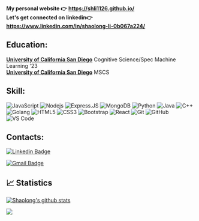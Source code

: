 **My personal website :point_right: https://shli1126.github.io/** 
<br>
**Let's get connected on linkedin:point_right: https://www.linkedin.com/in/shaolong-li-0b067a224/**


Education:
-----
[**University of California San Diego**][ur] Cognitive Science/Spec Machine Learning '23  
[**University of California San Diego**][ur] MSCS 

[ur]: https://ucsd.edu/


Skill:
-----
![JavaScript](https://img.shields.io/badge/-JavaScript-black?style=flat-square&logo=javascript)
![Nodejs](https://img.shields.io/badge/-Nodejs-black?style=flat-square&logo=Node.js)
![Express.JS](https://img.shields.io/badge/-Express.JS-c7b198?style=plastic&logo=Express.JS)
![MongoDB](https://img.shields.io/badge/-MongoDB-black?style=flat-square&logo=mongodb)
![Python](https://img.shields.io/badge/-Python-black?style=flat-square&logo=Python)
![Java](https://img.shields.io/badge/-java-E34A86?style=flat-square&logo=java)
![C++](https://img.shields.io/badge/-C++-00599C?style=flat-square&logo=c)
![Golang](https://img.shields.io/badge/Golang-06062C?style=flat-square&logo=go)
![HTML5](https://img.shields.io/badge/-HTML5-E34F26?style=flat-square&logo=html5&logoColor=white)
![CSS3](https://img.shields.io/badge/-CSS3-1572B6?style=flat-square&logo=css3)
![Bootstrap](https://img.shields.io/badge/-Bootstrap-563D7C?style=flat-square&logo=bootstrap)
![React](https://img.shields.io/badge/-React-black?style=flat-square&logo=react)
![Git](https://img.shields.io/badge/-Git-black?style=flat-square&logo=git)
![GitHub](https://img.shields.io/badge/-GitHub-181717?style=flat-square&logo=github)
![VS Code](https://img.shields.io/badge/-VS%20Code-007ACC?style=plastic&logo=visual-studio-code)



## Contacts: 
[![Linkedin Badge](https://img.shields.io/badge/-Shaolong-blue?style=plastic&logo=Linkedin&logoColor=white&link=https://www.linkedin.com/in/shaolong-li-0b067a224/)](https://www.linkedin.com/in/shaolong-li-0b067a224/)

[![Gmail Badge](https://img.shields.io/badge/-shaolongli26@gmail.com-c14438?style=plastic&logo=Gmail&logoColor=white&link=mailto:shaolongli26@gmail.com)](shaolongli26@gmail.com)


## &#x1f4c8; Statistics

<a href="https://github.com/shli1126/github-readme-stats"><img align="center" src="https://github-readme-stats-git-masterrstaa-rickstaa.vercel.app/api?username=shli1126&show_icons=true&include_all_commits=true&theme=tokyonight&hide_border=true" alt="Shaolong's github stats" /></a> 

<a href="https://github.com/shli1126/github-readme-stats"><img align="center" src="https://github-readme-stats-git-masterrstaa-rickstaa.vercel.app/api/top-langs/?username=shli1126&layout=compact&theme=tokyonight&hide_border=true" /></a> 


